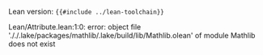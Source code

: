Lean version: `{{#include ../lean-toolchain}}`

Lean/Attribute.lean:1:0: error: object file '././.lake/packages/mathlib/.lake/build/lib/Mathlib.olean' of module Mathlib does not exist
